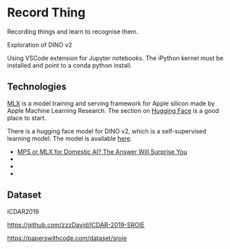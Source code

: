# Record Thing

Recording things and learn to recognise them.

Exploration of DINO v2



Using VSCode extension for Jupyter notebooks. The iPython kernel must be installed and point to a conda python install.

## Technologies

[MLX](https://github.com/ml-explore/mlx) is a model training and serving framework for Apple silicon made by Apple Machine Learning Research.
The section on [Hugging Face](https://huggingface.co/docs/hub/en/mlx) is a good place to start.

There is a hugging face model for DINO v2, which is a self-supervised learning model. The model is available [here](https://huggingface.co/mlx-vision/vit_small_patch14_518.dinov2-mlxim).


- [MPS or MLX for Domestic AI? The Answer Will Surprise You](https://medium.com/@koypish/mps-or-mlx-for-domestic-ai-the-answer-will-surprise-you-df4b111de8a0)
- 
- 
- 


## Dataset

ICDAR2019

https://github.com/zzzDavid/ICDAR-2019-SROIE

https://paperswithcode.com/dataset/sroie


